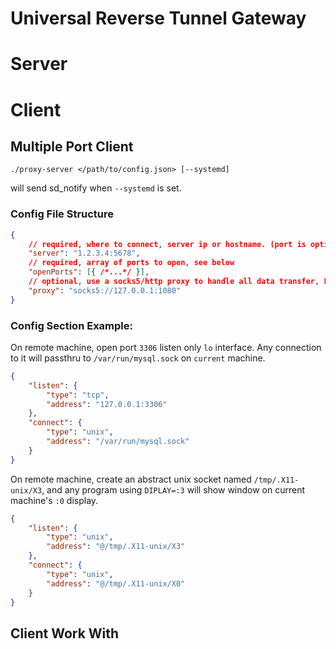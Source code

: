 # Universal Reverse Tunnel Gateway

# Server

# Client
## Multiple Port Client
```
./proxy-server </path/to/config.json> [--systemd]
```

will send sd_notify when `--systemd` is set.

### Config File Structure
```json
{
	// required, where to connect, server ip or hostname. (port is optional)
	"server": "1.2.3.4:5678",
	// required, array of ports to open, see below
	"openPorts": [{ /*...*/ }],
	// optional, use a socks5/http proxy to handle all data transfer, FALSE will also ignore any environment variables.
	"proxy": "socks5://127.0.0.1:1080"
}
```

### Config Section Example:
On remote machine, open port `3306` listen only `lo` interface. Any connection to it will passthru to `/var/run/mysql.sock` on `current` machine.
```json
{
	"listen": {
		"type": "tcp",
		"address": "127.0.0.1:3306"
	},
	"connect": {
		"type": "unix",
		"address": "/var/run/mysql.sock"
	}
}
```
On remote machine, create an abstract unix socket named `/tmp/.X11-unix/X3`, and any program using `DIPLAY=:3` will show window on current machine's `:0` display. 
```json
{
	"listen": {
		"type": "unix",
		"address": "@/tmp/.X11-unix/X3"
	},
	"connect": {
		"type": "unix",
		"address": "@/tmp/.X11-unix/X0"
	}
}
```

## Client Work With 
